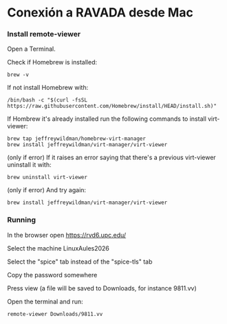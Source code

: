 # Conexión a RAVADA desde Mac

### Install remote-viewer 

Open a Terminal.

Check if Homebrew is installed:

	brew -v

If not install Homebrew with:

	/bin/bash -c "$(curl -fsSL https://raw.githubusercontent.com/Homebrew/install/HEAD/install.sh)"

If Hombrew it's already installed run the following commands to install virt-viewer:

	brew tap jeffreywildman/homebrew-virt-manager
	brew install jeffreywildman/virt-manager/virt-viewer

(only if error) If it raises an error saying that there's a previous virt-viewer uninstall it with: 

	brew uninstall virt-viewer

(only if error) And try again:
	
	brew install jeffreywildman/virt-manager/virt-viewer

### Running

In the browser open https://rvd6.upc.edu/

Select the machine LinuxAules2026

Select the "spice" tab instead of the "spice-tls" tab

Copy the password somewhere

Press view (a file will be saved to Downloads, for instance 9811.vv)

Open the terminal and run:

	remote-viewer Downloads/9811.vv


